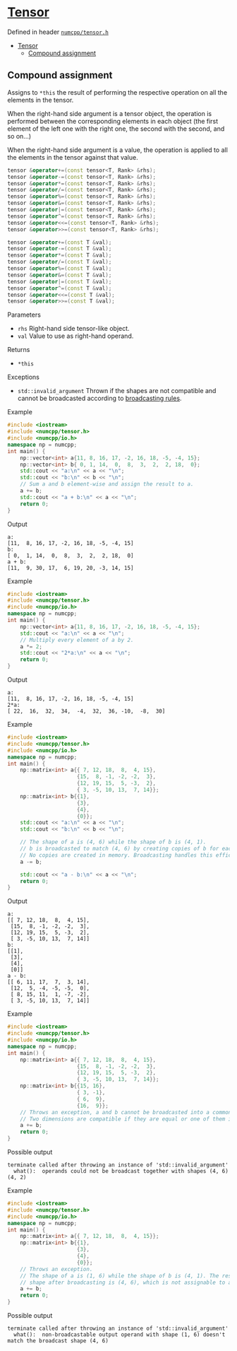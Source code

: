 # [Tensor](readme.md)

Defined in header [`numcpp/tensor.h`](/include/numcpp/tensor.h)

- [Tensor](#tensor)
  - [Compound assignment](#compound-assignment)

## Compound assignment

Assigns to `*this` the result of performing the respective operation on all the elements in the tensor.

When the right-hand side argument is a tensor object, the operation is performed between the corresponding elements in each object (the first element of the left one with the right one, the second with the second, and so on...)

When the right-hand side argument is a value, the operation is applied to all the elements in the tensor against that value.
```cpp
tensor &operator+=(const tensor<T, Rank> &rhs);
tensor &operator-=(const tensor<T, Rank> &rhs);
tensor &operator*=(const tensor<T, Rank> &rhs);
tensor &operator/=(const tensor<T, Rank> &rhs);
tensor &operator%=(const tensor<T, Rank> &rhs);
tensor &operator&=(const tensor<T, Rank> &rhs);
tensor &operator|=(const tensor<T, Rank> &rhs);
tensor &operator^=(const tensor<T, Rank> &rhs);
tensor &operator<<=(const tensor<T, Rank> &rhs);
tensor &operator>>=(const tensor<T, Rank> &rhs);

tensor &operator+=(const T &val);
tensor &operator-=(const T &val);
tensor &operator*=(const T &val);
tensor &operator/=(const T &val);
tensor &operator%=(const T &val);
tensor &operator&=(const T &val);
tensor &operator|=(const T &val);
tensor &operator^=(const T &val);
tensor &operator<<=(const T &val);
tensor &operator>>=(const T &val);
```

Parameters

* `rhs` Right-hand side tensor-like object.
* `val` Value to use as right-hand operand.

Returns

* `*this`

Exceptions

* `std::invalid_argument` Thrown if the shapes are not compatible and cannot be broadcasted according to [broadcasting rules](../Shapes/Non-member%20functions.md#broadcast_shapes).

Example

```cpp
#include <iostream>
#include <numcpp/tensor.h>
#include <numcpp/io.h>
namespace np = numcpp;
int main() {
    np::vector<int> a{11, 8, 16, 17, -2, 16, 18, -5, -4, 15};
    np::vector<int> b{ 0, 1, 14,  0,  8,  3,  2,  2, 18,  0};
    std::cout << "a:\n" << a << "\n";
    std::cout << "b:\n" << b << "\n";
    // Sum a and b element-wise and assign the result to a.
    a += b;
    std::cout << "a + b:\n" << a << "\n";
    return 0;
}
```

Output

```
a:
[11,  8, 16, 17, -2, 16, 18, -5, -4, 15]
b:
[ 0,  1, 14,  0,  8,  3,  2,  2, 18,  0]
a + b:
[11,  9, 30, 17,  6, 19, 20, -3, 14, 15]
```

Example

```cpp
#include <iostream>
#include <numcpp/tensor.h>
#include <numcpp/io.h>
namespace np = numcpp;
int main() {
    np::vector<int> a{11, 8, 16, 17, -2, 16, 18, -5, -4, 15};
    std::cout << "a:\n" << a << "\n";
    // Multiply every element of a by 2.
    a *= 2;
    std::cout << "2*a:\n" << a << "\n";
    return 0;
}
```

Output

```
a:
[11,  8, 16, 17, -2, 16, 18, -5, -4, 15]
2*a:
[ 22,  16,  32,  34,  -4,  32,  36, -10,  -8,  30]
```

Example

```cpp
#include <iostream>
#include <numcpp/tensor.h>
#include <numcpp/io.h>
namespace np = numcpp;
int main() {
    np::matrix<int> a{{ 7, 12, 18,  8,  4, 15},
                      {15,  8, -1, -2, -2,  3},
                      {12, 19, 15,  5, -3,  2},
                      { 3, -5, 10, 13,  7, 14}};
    np::matrix<int> b{{1},
                      {3},
                      {4},
                      {0}};
    std::cout << "a:\n" << a << "\n";
    std::cout << "b:\n" << b << "\n";

    // The shape of a is (4, 6) while the shape of b is (4, 1).
    // b is broadcasted to match (4, 6) by creating copies of b for each column.
    // No copies are created in memory. Broadcasting handles this efficiently.
    a -= b;

    std::cout << "a - b:\n" << a << "\n";
    return 0;
}
```

Output

```
a:
[[ 7, 12, 18,  8,  4, 15],
 [15,  8, -1, -2, -2,  3],
 [12, 19, 15,  5, -3,  2],
 [ 3, -5, 10, 13,  7, 14]]
b:
[[1],
 [3],
 [4],
 [0]]
a - b:
[[ 6, 11, 17,  7,  3, 14],
 [12,  5, -4, -5, -5,  0],
 [ 8, 15, 11,  1, -7, -2],
 [ 3, -5, 10, 13,  7, 14]]
```

Example

```cpp
#include <iostream>
#include <numcpp/tensor.h>
#include <numcpp/io.h>
namespace np = numcpp;
int main() {
    np::matrix<int> a{{ 7, 12, 18,  8,  4, 15},
                      {15,  8, -1, -2, -2,  3},
                      {12, 19, 15,  5, -3,  2},
                      { 3, -5, 10, 13,  7, 14}};
    np::matrix<int> b{{15, 16},
                      { 3, -1},
                      { 6,  9},
                      {16,  9}};
    // Throws an exception, a and b cannot be broadcasted into a common shape.
    // Two dimensions are compatible if they are equal or one of them is 1.
    a += b;
    return 0;
}
```

Possible output

```
terminate called after throwing an instance of 'std::invalid_argument'
  what():  operands could not be broadcast together with shapes (4, 6) (4, 2)
```

Example

```cpp
#include <iostream>
#include <numcpp/tensor.h>
#include <numcpp/io.h>
namespace np = numcpp;
int main() {
    np::matrix<int> a{{ 7, 12, 18,  8,  4, 15}};
    np::matrix<int> b{{1},
                      {3},
                      {4},
                      {0}};
    // Throws an exception.
    // The shape of a is (1, 6) while the shape of b is (4, 1). The resulting
    // shape after broadcasting is (4, 6), which is not assignable to a.
    a += b;
    return 0;
}
```

Possible output

```
terminate called after throwing an instance of 'std::invalid_argument'
  what():  non-broadcastable output operand with shape (1, 6) doesn't match the broadcast shape (4, 6)
```
